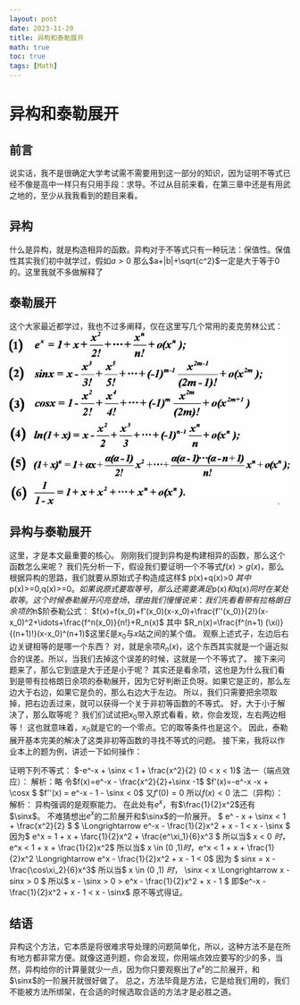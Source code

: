 ```yaml
---
layout: post
date: 2023-11-20
title: 异构和泰勒展开
math: true
toc: true
tags: [Math]
---
```


# 异构和泰勒展开

## 前言
说实话，我不是很确定大学考试需不需要用到这一部分的知识，因为证明不等式已经不像是高中一样只有只用手段：求导。不过从目前来看，在第三章中还是有用武之地的，至少从我我看到的题目来看。

## 异构
什么是异构，就是构造相异的函数。异构对于不等式只有一种玩法：保值性。保值性其实我们初中就学过，假如$a>0$ 那么$a+|b|+\sqrt{c^2}$一定是大于等于$0$的。这里我就不多做解释了

## 泰勒展开
这个大家最近都学过，我也不过多阐释，仅在这里写几个常用的麦克劳林公式：
![Taylor](/assets/image/Taylor.png)

## 异构与泰勒展开
这里，才是本文最重要的核心。
刚刚我们提到异构是构建相异的函数，那么这个函数怎么来呢？
我们先分析一下，假设我们要证明一个不等式$f(x)>g(x)$，那么根据异构的思路，我们就要从原始式子构造成这样$ p(x)+q(x)>0 $其中$p(x)>=0,q(x)>=0$。如果说原式要取等号，那么还需要满足$p(x)$和$q(x)$同时在某处取等。
这个时候泰勒展开闪亮登场，理由我们慢慢说来：
我们先看看带有拉格朗日余项的$n$阶泰勒公式：
$f(x)=f(x_0)+f'(x_0)(x-x_0)+\frac{f''(x_0)}{2!}(x-x_0)^2+\idots+\frac{f^n(x_0)}{n!}+R_n(x)$
其中
$R_n(x)=\frac{f^(n+1) (\xi)}{(n+1)!}(x-x_0)^(n+1)$这里$\xi$是$x_0$与$x$站之间的某个值。
观察上述式子，左边后右边关键相等的是哪一个东西？
对，就是余项$R_n(x)$，这个东西其实就是一个逼近拟合的误差。所以，当我们去掉这个误差的时候，这就是一个不等式了。
接下来问题来了，那么它到底是大于还是小于呢？
其实还是看余项，这也是为什么我们看到是带有拉格朗日余项的泰勒展开，因为它好判断正负呀。如果它是正的，那么左边大于右边，如果它是负的，那么右边大于左边。
所以，我们只需要把余项取掉，把右边丢过来，就可以获得一个关于非初等函数的不等式。
好，大于小于解决了，那么取等呢？
我们们试试把$x_0$带入原式看看，欸，你会发现，左右两边相等！
这也就意味着，$x_0$就是它的一个零点。它的取等条件也是这个。
因此，泰勒展开基本完美的解决了这类非初等函数的寻找不等式的问题。
接下来，我将以作业本上的题为例，讲述一下如何操作：

证明下列不等式：
$-e^-x + \sinx < 1 + \frac{x^2}{2} (0 < x < 1)$
法一（端点效应）：
解析：略
令$f(x)=e^-x - \frac{x^2}{2}+\sinx -1$
$f'(x)=-e^-x -x + \cosx $
$f''(x) = e^-x - 1 - \sinx < 0$
又$f'(0) = 0$
所以$f(x) < 0$
法二（异构）：
解析：
异构强调的是观察能力。
在此处有$e^x$，有$\frac{1}{2}x^2$还有$\sinx$。
不难猜想出$e^x$的二阶展开和$\sinx$的一阶展开。
$ e^ - x + \sinx < 1 + \frac{x^2}{2} $
$ \Longrightarrow e^-x - \frac{1}{2}x^2 + x - 1 < x - \sinx $
因为$ e^x = 1 + x + \farc{1}{2}x^2 + \frac{e^\xi_1}{6}x^3 $
所以当$ x < 0 $时，$e^x < 1 + x + \frac{1}{2}x^2$
所以当$ x \in (0 ,1)$时，$e^x < 1 + x + \frac{1}{2}x^2 \Longrightarrow e^x - \frac{1}{2}x^2 + x - 1 < 0$
因为 $ sinx = x - \frac{\cos\xi_2}{6}x^3$
所以当$ x \in (0 ,1) $时，$ \sinx < x \Longrightarrow x - sinx > 0 $
所以$ x - \sinx > 0 > e^x - \frac{1}{2}x^2 + x - 1 $
即$e^-x - \frac{1}{2}x^2 + x - 1 < x - \sinx$
原不等式得证。

## 结语
异构这个方法，它本质是将很难求导处理的问题简单化，所以，这种方法不是在所有地方都非常方便。就像这道列题，你会发现，你用端点效应要写的少的多，当然，异构给你的计算量就少一点，因为你只要观察出了$e^x$的二阶展开，和$\sinx$的一阶展开就很好做了。
总之，方法毕竟是方法，它是给我们用的，我们不能被方法所绑架，在合适的时候选取合适的方法才是必胜之道。